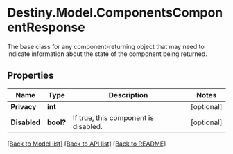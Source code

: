 # Destiny.Model.ComponentsComponentResponse
The base class for any component-returning object that may need to indicate information about the state of the component being returned.

## Properties

Name | Type | Description | Notes
------------ | ------------- | ------------- | -------------
**Privacy** | **int** |  | [optional] 
**Disabled** | **bool?** | If true, this component is disabled. | [optional] 

[[Back to Model list]](../README.md#documentation-for-models) [[Back to API list]](../README.md#documentation-for-api-endpoints) [[Back to README]](../README.md)

